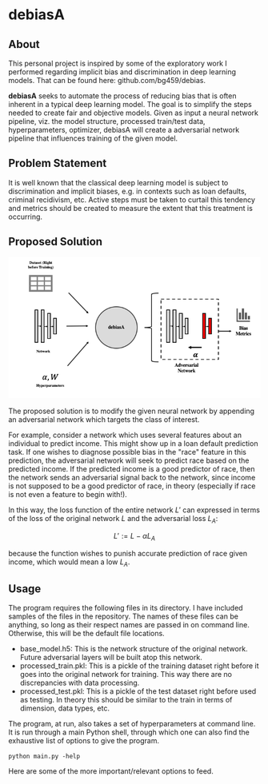 # debiasA

## About
This personal project is inspired by some of the exploratory work I performed regarding implicit bias and discrimination in deep learning models. That can be found here: github.com/bg459/debias.

**debiasA** seeks to automate the process of reducing bias that is often inherent in a typical deep learning model. The goal is to simplify the steps needed to create fair and objective models. Given as input a neural network pipeline, viz. the model structure, processed train/test data, hyperparameters, optimizer, debiasA will create a adversarial network pipeline that influences training of the given model.

## Problem Statement
It is well known that the classical deep learning model is subject to discrimination and implicit biases, e.g. in contexts such as loan defaults, criminal recidivism, etc. Active steps must be taken to curtail this tendency and metrics should be created to measure the extent that this treatment is occurring.

## Proposed Solution
![alt text](debiasA_pipline.png)

The proposed solution is to modify the given neural network by appending an adversarial network which targets the class of interest.

For example, consider a network which uses several features about an individual to predict income. This might show up in a loan default prediction task. If one wishes to diagnose possible bias in the "race" feature in this prediction, the adversarial network will seek to predict race based on the predicted income. If the predicted income is a good predictor of race, then the network sends an adversarial signal back to the network, since income is not supposed to be a good predictor of race, in theory (especially if race is not even a feature to begin with!).

In this way, the loss function of the entire network $L'$ can expressed in terms of the loss of the original network $L$ and the adversarial loss $L_A$:
```math
L' := L - \alpha L_A
```
because the function wishes to punish accurate prediction of race given income, which would mean a low $L_A$.



## Usage

The program requires the following files in its directory. I have included samples of the files in the repository. The names of these files can be anything, so long as their respect names are passed in on command line. Otherwise, this will be the default file locations. 

- base_model.h5: This is the network structure of the original network. Future adversarial layers will be built atop this network.
- processed_train.pkl: This is a pickle of the training dataset right before it goes into the original network for training. This way there are no discrepancies with data processing.
- processed_test.pkl: This is a pickle of the test dataset right before used as testing. In theory this should be similar to the train in terms of dimension, data types, etc.

The program, at run, also takes a set of hyperparameters at command line. It is run through a main Python shell, through which one can also find the exhaustive list of options to give the program.

```
python main.py -help
```
Here are some of the more important/relevant options to feed.
